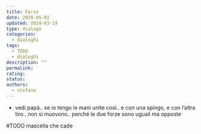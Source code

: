 ```yaml
---
title: Forze
date: 2020-05-02
updated: 2024-03-19
type: dialogo
categories:
  - dialoghi
tags:
  - TODO
  - dialoghi
description: ""
permalink: 
rating: 
status: 
authors:
  - stefano
---
```


- vedi papà.. se io tengo le mani unite così.. e con una spingo, e con l’altra tiro.. non si muovono.. perché le due forze sono uguali ma opposte

#TODO mascella che cade
